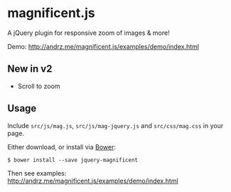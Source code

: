 # magnificent.js

A jQuery plugin for responsive zoom of images & more!

Demo: http://andrz.me/magnificent.js/examples/demo/index.html

## New in v2

* Scroll to zoom

## Usage

Include `src/js/mag.js`, `src/js/mag-jquery.js` and `src/css/mag.css` in your page.

Either download, or install via [Bower][bower]:

`$ bower install --save jquery-magnificent`

Then see examples: http://andrz.me/magnificent.js/examples/demo/index.html


[bower]: http://bower.io/ 
